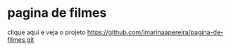 # pagina de filmes
 
clique aqui e veja o projeto https://github.com/imarinaapereira/pagina-de-filmes.git

